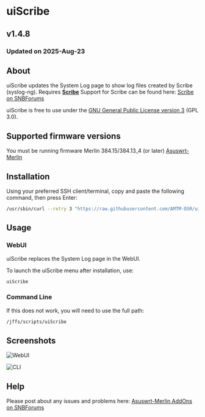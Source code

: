 # uiScribe

## v1.4.8
### Updated on 2025-Aug-23

## About
uiScribe updates the System Log page to show log files created by Scribe (syslog-ng). Requires [**Scribe**](https://github.com/cynicastic/scribe)
Support for Scribe can be found here: [Scribe on SNBForums](https://www.snbforums.com/threads/scribe-syslog-ng-and-logrotate-installer.55853/)

uiScribe is free to use under the [GNU General Public License version 3](https://opensource.org/licenses/GPL-3.0) (GPL 3.0).

## Supported firmware versions
You must be running firmware Merlin 384.15/384.13_4 (or later) [Asuswrt-Merlin](https://asuswrt.lostrealm.ca/)

## Installation
Using your preferred SSH client/terminal, copy and paste the following command, then press Enter:

```sh
/usr/sbin/curl --retry 3 "https://raw.githubusercontent.com/AMTM-OSR/uiScribe/master/uiScribe.sh" -o "/jffs/scripts/uiScribe" && chmod 0755 /jffs/scripts/uiScribe && /jffs/scripts/uiScribe install
```

## Usage
### WebUI
uiScribe replaces the System Log page in the WebUI.

To launch the uiScribe menu after installation, use:
```sh
uiScribe
```

### Command Line
If this does not work, you will need to use the full path:
```sh
/jffs/scripts/uiScribe
```

## Screenshots

![WebUI](https://puu.sh/GRzoX/b2a7129ae7.png)

![CLI](https://puu.sh/GRzco/73d693ecb2.png)

## Help
Please post about any issues and problems here: [Asuswrt-Merlin AddOns on SNBForums](https://www.snbforums.com/forums/asuswrt-merlin-addons.60/?prefix_id=24)
